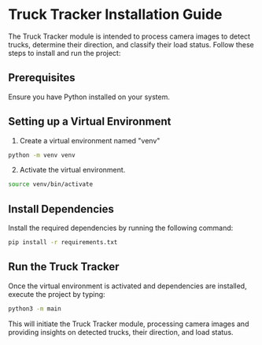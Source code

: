 # Truck Tracker Installation Guide

The Truck Tracker module is intended to process camera images to detect trucks, determine their direction, and classify their load status. Follow these steps to install and run the project:

## Prerequisites

Ensure you have Python installed on your system.

## Setting up a Virtual Environment

1. Create a virtual environment named "venv"

```sh
python -m venv venv
```

2. Activate the virtual environment.

```sh
source venv/bin/activate
```

## Install Dependencies

Install the required dependencies by running the following command:

```sh
pip install -r requirements.txt
```

## Run the Truck Tracker

Once the virtual environment is activated and dependencies are installed, execute the project by typing:

```sh
python3 -m main
```

This will initiate the Truck Tracker module, processing camera images and providing insights on detected trucks, their direction, and load status.